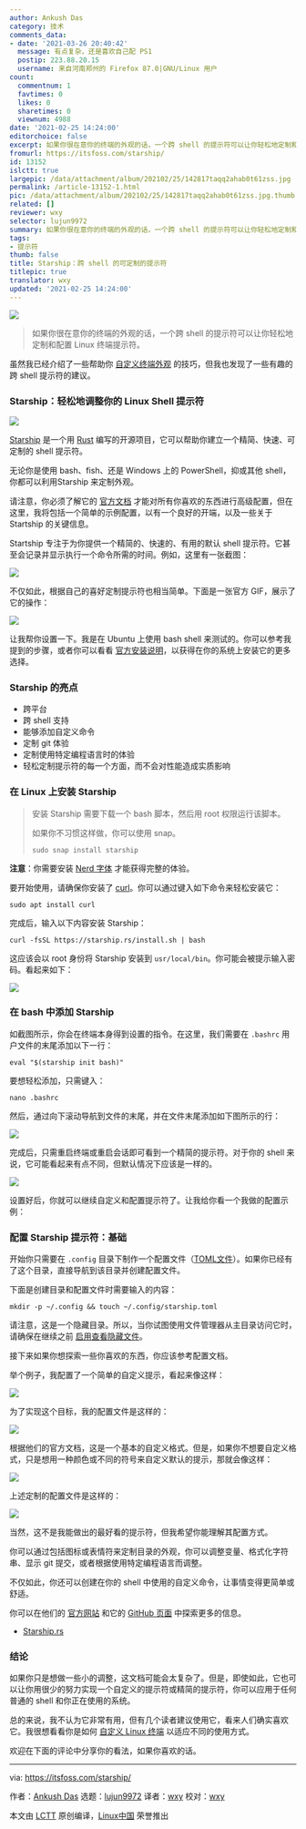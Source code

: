 ```yaml
---
author: Ankush Das
category: 技术
comments_data:
- date: '2021-03-26 20:40:42'
  message: 有点复杂，还是喜欢自己配 PS1
  postip: 223.88.20.15
  username: 来自河南郑州的 Firefox 87.0|GNU/Linux 用户
count:
  commentnum: 1
  favtimes: 0
  likes: 0
  sharetimes: 0
  viewnum: 4988
date: '2021-02-25 14:24:00'
editorchoice: false
excerpt: 如果你很在意你的终端的外观的话，一个跨 shell 的提示符可以让你轻松地定制和配置 Linux 终端提示符。
fromurl: https://itsfoss.com/starship/
id: 13152
islctt: true
largepic: /data/attachment/album/202102/25/142817taqq2ahab0t61zss.jpg
permalink: /article-13152-1.html
pic: /data/attachment/album/202102/25/142817taqq2ahab0t61zss.jpg.thumb.jpg
related: []
reviewer: wxy
selector: lujun9972
summary: 如果你很在意你的终端的外观的话，一个跨 shell 的提示符可以让你轻松地定制和配置 Linux 终端提示符。
tags:
- 提示符
thumb: false
title: Starship：跨 shell 的可定制的提示符
titlepic: true
translator: wxy
updated: '2021-02-25 14:24:00'
---
```


![](/data/attachment/album/202102/25/142817taqq2ahab0t61zss.jpg)



> 
> 如果你很在意你的终端的外观的话，一个跨 shell 的提示符可以让你轻松地定制和配置 Linux 终端提示符。
> 
> 
> 


虽然我已经介绍了一些帮助你 [自定义终端外观](https://itsfoss.com/customize-linux-terminal/) 的技巧，但我也发现了一些有趣的跨 shell 提示符的建议。


### Starship：轻松地调整你的 Linux Shell 提示符


![](/data/attachment/album/202102/25/142443pgvilqoevx0tbp30.png)


[Starship](https://starship.rs/) 是一个用 [Rust](https://www.rust-lang.org/) 编写的开源项目，它可以帮助你建立一个精简、快速、可定制的 shell 提示符。


无论你是使用 bash、fish、还是 Windows 上的 PowerShell，抑或其他 shell，你都可以利用Starship 来定制外观。


请注意，你必须了解它的 [官方文档](https://starship.rs/config/) 才能对所有你喜欢的东西进行高级配置，但在这里，我将包括一个简单的示例配置，以有一个良好的开端，以及一些关于 Startship 的关键信息。


Startship 专注于为你提供一个精简的、快速的、有用的默认 shell 提示符。它甚至会记录并显示执行一个命令所需的时间。例如，这里有一张截图：


![](/data/attachment/album/202102/25/142445g0wcwvvzbnnn31uq.jpg)


不仅如此，根据自己的喜好定制提示符也相当简单。下面是一张官方 GIF，展示了它的操作：


![](/data/attachment/album/202102/25/142504h6rhx7oz4hqq7htq.gif)


让我帮你设置一下。我是在 Ubuntu 上使用 bash shell 来测试的。你可以参考我提到的步骤，或者你可以看看 [官方安装说明](https://starship.rs/guide/#%F0%9F%9A%80-installation)，以获得在你的系统上安装它的更多选择。


### Starship 的亮点


* 跨平台
* 跨 shell 支持
* 能够添加自定义命令
* 定制 git 体验
* 定制使用特定编程语言时的体验
* 轻松定制提示符的每一个方面，而不会对性能造成实质影响


### 在 Linux 上安装 Starship



> 
> 安装 Starship 需要下载一个 bash 脚本，然后用 root 权限运行该脚本。
> 
> 
> 如果你不习惯这样做，你可以使用 snap。
> 
> 
> 
> ```
> sudo snap install starship
> 
> ```
> 
> 


**注意**：你需要安装 [Nerd 字体](https://www.nerdfonts.com) 才能获得完整的体验。


要开始使用，请确保你安装了 [curl](https://curl.se/)。你可以通过键入如下命令来轻松安装它：



```
sudo apt install curl

```

完成后，输入以下内容安装 Starship：



```
curl -fsSL https://starship.rs/install.sh | bash

```

这应该会以 root 身份将 Starship 安装到 `usr/local/bin`。你可能会被提示输入密码。看起来如下：


![](/data/attachment/album/202102/25/142505ltyk3daqktk33fti.png)


### 在 bash 中添加 Starship


如截图所示，你会在终端本身得到设置的指令。在这里，我们需要在 `.bashrc` 用户文件的末尾添加以下一行：



```
eval "$(starship init bash)"

```

要想轻松添加，只需键入：



```
nano .bashrc

```

然后，通过向下滚动导航到文件的末尾，并在文件末尾添加如下图所示的行：


![](/data/attachment/album/202102/25/142506g3qgufqfwq9c3qzc.png)


完成后，只需重启终端或重启会话即可看到一个精简的提示符。对于你的 shell 来说，它可能看起来有点不同，但默认情况下应该是一样的。


![](/data/attachment/album/202102/25/142506gvnl8nvuwpln6vsw.png)


设置好后，你就可以继续自定义和配置提示符了。让我给你看一个我做的配置示例：


### 配置 Starship 提示符：基础


开始你只需要在 `.config` 目录下制作一个配置文件（[TOML文件](https://en.wikipedia.org/wiki/TOML)）。如果你已经有了这个目录，直接导航到该目录并创建配置文件。


下面是创建目录和配置文件时需要输入的内容：



```
mkdir -p ~/.config && touch ~/.config/starship.toml

```

请注意，这是一个隐藏目录。所以，当你试图使用文件管理器从主目录访问它时，请确保在继续之前 [启用查看隐藏文件](https://itsfoss.com/hide-folders-and-show-hidden-files-in-ubuntu-beginner-trick/)。


接下来如果你想探索一些你喜欢的东西，你应该参考配置文档。


举个例子，我配置了一个简单的自定义提示，看起来像这样：


![](/data/attachment/album/202102/25/142507cthitqfp1xfw1o35.png)


为了实现这个目标，我的配置文件是这样的：


![](/data/attachment/album/202102/25/142507tu7j1yzavteebyxk.png)


根据他们的官方文档，这是一个基本的自定义格式。但是，如果你不想要自定义格式，只是想用一种颜色或不同的符号来自定义默认的提示，那就会像这样：


![](/data/attachment/album/202102/25/142507empgqa4v4gm0rzia.png)


上述定制的配置文件是这样的：


![](/data/attachment/album/202102/25/142508en9aala1ndrcnn4a.jpg)


当然，这不是我能做出的最好看的提示符，但我希望你能理解其配置方式。


你可以通过包括图标或表情符来定制目录的外观，你可以调整变量、格式化字符串、显示 git 提交，或者根据使用特定编程语言而调整。


不仅如此，你还可以创建在你的 shell 中使用的自定义命令，让事情变得更简单或舒适。


你可以在他们的 [官方网站](https://starship.rs/) 和它的 [GitHub 页面](https://github.com/starship/starship) 中探索更多的信息。


* [Starship.rs](https://starship.rs/)


### 结论


如果你只是想做一些小的调整，这文档可能会太复杂了。但是，即使如此，它也可以让你用很少的努力实现一个自定义的提示符或精简的提示符，你可以应用于任何普通的 shell 和你正在使用的系统。


总的来说，我不认为它非常有用，但有几个读者建议使用它，看来人们确实喜欢它。我很想看看你是如何 [自定义 Linux 终端](https://itsfoss.com/customize-linux-terminal/) 以适应不同的使用方式。


欢迎在下面的评论中分享你的看法，如果你喜欢的话。




---


via: <https://itsfoss.com/starship/>


作者：[Ankush Das](https://itsfoss.com/author/ankush/) 选题：[lujun9972](https://github.com/lujun9972) 译者：[wxy](https://github.com/wxy) 校对：[wxy](https://github.com/wxy)


本文由 [LCTT](https://github.com/LCTT/TranslateProject) 原创编译，[Linux中国](https://linux.cn/) 荣誉推出